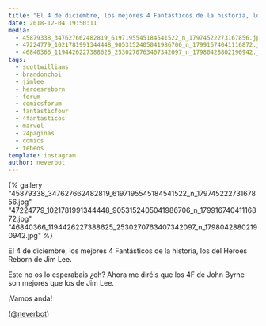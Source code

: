 ```yaml
---
title: "El 4 de diciembre, los mejores 4 Fantásticos de la historia, los del Heroes Reborn de Jim Lee"
date: 2018-12-04 19:50:11
media: 
  - 45879338_347627662482819_6197195545184541522_n_17974522273167856.jpg
  - 47224779_1021781991344448_9053152405041986706_n_17991674041116872.jpg
  - 46840366_1194426227388625_2530270763407342097_n_17980428802190942.jpg
tags: 
  - scottwilliams
  - brandonchoi
  - jimlee
  - heroesreborn
  - forum
  - comicsforum
  - fantasticfour
  - 4fantasticos
  - marvel
  - 24paginas
  - comics
  - tebeos
template: instagram
author: neverbot
---
```


{% gallery "45879338_347627662482819_6197195545184541522_n_17974522273167856.jpg" "47224779_1021781991344448_9053152405041986706_n_17991674041116872.jpg" "46840366_1194426227388625_2530270763407342097_n_17980428802190942.jpg" %}

El 4 de diciembre, los mejores 4 Fantásticos de la historia, los del Heroes Reborn de Jim Lee.

Este no os lo esperabais ¿eh? Ahora me diréis que los 4F de John Byrne son mejores que los de Jim Lee.

¡Vamos anda!

([@neverbot](https://instagram.com/neverbot))
